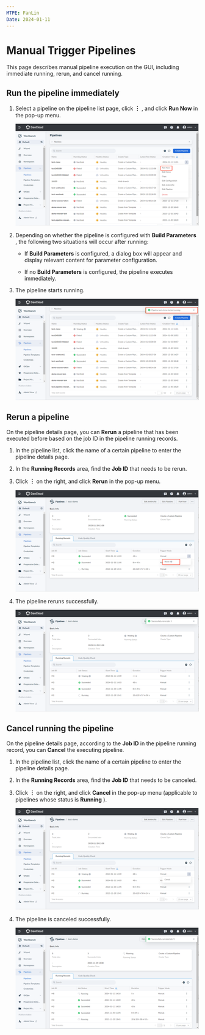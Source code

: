 ```yaml
---
MTPE: FanLin
Date: 2024-01-11
---
```


# Manual Trigger Pipelines

This page describes manual pipeline execution on the GUI, including immediate running, rerun, and cancel running.

## Run the pipeline immediately

1. Select a pipeline on the pipeline list page, click __︙__ , and click __Run Now__ in the pop-up menu.

   ![Run Now](../../../images/mantriger01.png)

2. Depending on whether the pipeline is configured with __Build Parameters__ , the following two situations will occur after running:

   - If __Build Parameters__ is configured, a dialog box will appear and display relevant content for parameter configuration.

   - If no __Build Parameters__ is configured, the pipeline executes immediately.

3. The pipeline starts running.

   ![Run Pipelines](../../../images/mantriger02.png)

## Rerun a pipeline

On the pipeline details page, you can __Rerun__ a pipeline that has been executed before based on the job ID in the pipeline running records.

1. In the pipeline list, click the name of a certain pipeline to enter the pipeline details page.

2. In the __Running Records__ area, find the __Job ID__ that needs to be rerun.

3. Click __︙__ on the right, and click __Rerun__ in the pop-up menu.

   ![Rerun](../../../images/mantriger03.png)

4. The pipeline reruns successfully.

   ![Rerun Successfully](../../../images/mantriger04.png)

## Cancel running the pipeline

On the pipeline details page, according to the __Job ID__ in the pipeline running record, you can __Cancel__ the executing pipeline.

1. In the pipeline list, click the name of a certain pipeline to enter the pipeline details page.

2. In the __Running Records__ area, find the __Job ID__ that needs to be canceled.

3. Click __︙__ on the right, and click __Cancel__ in the pop-up menu (applicable to pipelines whose status is __Running__ ).

   ![Cancel Running](../../../images/mantriger05.png)

4. The pipeline is canceled successfully.

   ![Cancel Successfully](../../../images/mantriger06.png)
